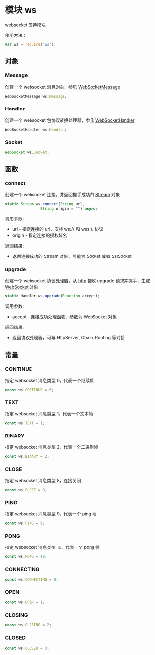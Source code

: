 # 模块 ws
websocket 支持模块

使用方法：
```JavaScript
var ws = require('ws');
```
## 对象
        
### Message
创建一个 websocket 消息对象，参见 [WebSocketMessage](../../object/ifs/WebSocketMessage.md)
```JavaScript
WebSocketMessage ws.Message;
```

### Handler
创建一个 websocket 包协议转换处理器，参见 [WebSocketHandler](../../object/ifs/WebSocketHandler.md)
```JavaScript
WebSocketHandler ws.Handler;
```

### Socket

```JavaScript
WebSocket ws.Socket;
```

## 函数
        
### connect
创建一个 websocket 连接，并返回握手成功的 [Stream](../../object/ifs/Stream.md) 对象
```JavaScript
static Stream ws.connect(String url,
                String origin = "") async;
```

调用参数:
* url - 指定连接的 url，支持 ws:// 和 wss:// 协议
* origin - 指定连接的授权域名

返回结果:
* 返回连接成功的 Stream 对象，可能为 Socket 或者 SslSocket

### upgrade
创建一个 websocket 协议处理器，从 [http](http.md) 接收 upgrade 请求并握手，生成 [WebSocket](../../object/ifs/WebSocket.md) 对象
```JavaScript
static Handler ws.upgrade(Function accept);
```

调用参数:
* accept - 连接成功处理函数，参数为 WebSocket 对象

返回结果:
* 返回协议处理器，可与 HttpServer, Chain, Routing 等对接

## 常量
        
### CONTINUE
指定 websocket 消息类型 0，代表一个继续帧
```JavaScript
const ws.CONTINUE = 0;
```

### TEXT
指定 websocket 消息类型 1，代表一个文本帧
```JavaScript
const ws.TEXT = 1;
```

### BINARY
指定 websocket 消息类型 2，代表一个二进制帧
```JavaScript
const ws.BINARY = 2;
```

### CLOSE
指定 websocket 消息类型 8，连接关闭
```JavaScript
const ws.CLOSE = 8;
```

### PING
指定 websocket 消息类型 9，代表一个 ping 帧
```JavaScript
const ws.PING = 9;
```

### PONG
指定 websocket 消息类型 10，代表一个 pong 帧
```JavaScript
const ws.PONG = 10;
```

### CONNECTING

```JavaScript
const ws.CONNECTING = 0;
```

### OPEN

```JavaScript
const ws.OPEN = 1;
```

### CLOSING

```JavaScript
const ws.CLOSING = 2;
```

### CLOSED

```JavaScript
const ws.CLOSED = 3;
```

